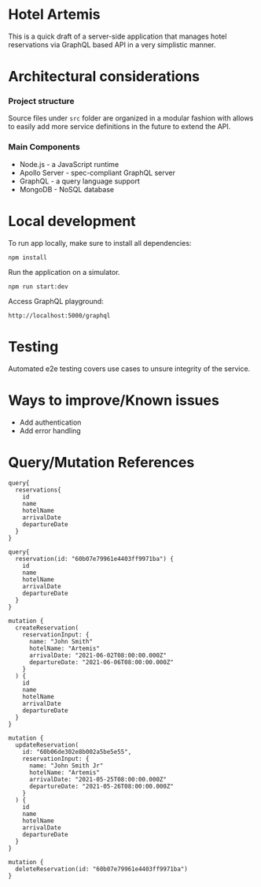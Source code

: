 
# Hotel Artemis

This is a quick draft of a server-side application that manages hotel reservations via GraphQL based API in a very simplistic manner.


# Architectural considerations

### Project structure

Source files under `src` folder are organized in a modular fashion with allows to easily add more service definitions
in the future to extend the API.

### Main Components

- Node.js - a JavaScript runtime
- Apollo Server - spec-compliant GraphQL server
- GraphQL - a query language support
- MongoDB - NoSQL database


# Local development

To run app locally, make sure to install all dependencies:
```
npm install
```
Run the application on a simulator.
```
npm run start:dev
```
Access GraphQL playground:
```
http://localhost:5000/graphql
```

# Testing

Automated e2e testing covers use cases to unsure integrity of the service. 


# Ways to improve/Known issues

- Add authentication
- Add error handling


# Query/Mutation References
```
query{
  reservations{
    id
    name
    hotelName
    arrivalDate
    departureDate
  }
}

query{
  reservation(id: "60b07e79961e4403ff9971ba") {
    id
    name
    hotelName
    arrivalDate
    departureDate
  }
}

mutation {
  createReservation(
    reservationInput: {
      name: "John Smith"
      hotelName: "Artemis"
      arrivalDate: "2021-06-02T08:00:00.000Z"
      departureDate: "2021-06-06T08:00:00.000Z"
  	}
  ) {
    id
    name
    hotelName
    arrivalDate
    departureDate
  }
}

mutation {
  updateReservation(
    id: "60b06de302e8b002a5be5e55",
    reservationInput: {
      name: "John Smith Jr"
      hotelName: "Artemis"
      arrivalDate: "2021-05-25T08:00:00.000Z"
      departureDate: "2021-05-26T08:00:00.000Z"
    }
  ) {
    id
    name
    hotelName
    arrivalDate
    departureDate
  }
}

mutation {
  deleteReservation(id: "60b07e79961e4403ff9971ba")
}
```
